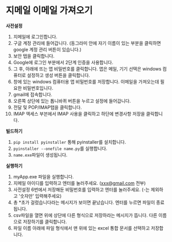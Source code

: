 # 지메일 이메일 가져오기

**사전설정**

1. 지메일에 로그인합니다.
2. 구글 계정 관리에 들어갑니다. (동그라미 안에 자기 이름이 있는 부분을 클릭하면 google 계정 관리 버튼이 있습니다.)
3. 보안 탭을 클릭합니다.
4. Google에 로그인 부분에서 2단계 인증을 사용합니다.
5. 그 후, 아래에 뜨는 앱 비밀번호를 클릭합니다. 앱은 메일, 기기 선택은 windows 컴퓨터로 설정하고 생성 버튼을 클릭합니다. 
6. 창에 있는 windows 컴퓨터용 앱 비밀번호를 저장합니다. 이메일을 가져오는데 필요한 비밀번호입니다.
7. gmail에 접속합니다.
8. 오른쪽 상단에 있는 톱니바퀴 버튼을 누르고 설정에 들어갑니다.
9. 전달 및 POP/IMAP탭을 클릭합니다.
10. IMAP 액세스 부븐에서 IMAP 사용을 클릭하고 하단에 변경사항 저장을 클릭합니다.



**빌드하기**

1. `pip install pyinstaller` 통해 pyinstaller를 설치합니다.
2. `pyinstaller --onefile name.py`를 실행합니다.
3. `name.exe`파일이 생성됩니다.



**실행하기**

1. myApp.exe 파일을 실행합니다.
2. 지메일 아이디를 입력하고 엔터를 눌러주세요. (xxx@gmail.com 전부)
3. 사전설정 6번에서 저장해둔 비밀번호를 입력하고 엔터를 눌러주세요. (-는 제외하고 '숫자만' 입력해주세요)
4. 총 *초가 걸렸습니다라는 메시지가 보이면 끝났습니다. 엔터를 누르면 파일이 종료됩니다.
5. csv파일을 열면 위에 상단에 다른 형식으로 저장하라는 메시지가 뜹니다. 다른 이름으로 저장하기를 클릭합니다.
6. 파일 이름 아래에 파일 형식에서 맨 위에 있는 excel 통합 문서를 선택하고 저장합니다.